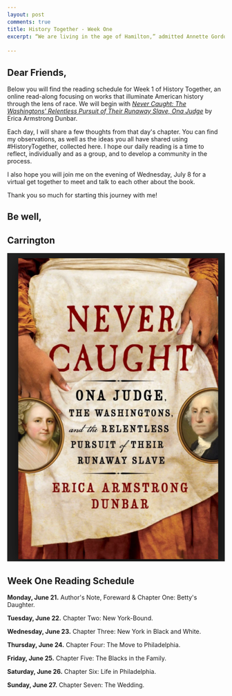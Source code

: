 ```yaml
---
layout: post
comments: true
title: History Together - Week One
excerpt: “We are living in the age of Hamilton,” admitted Annette Gordon-Reed at a recent book talk. Reed’s comment is surprising - she’s a leading scholar on Thomas Jefferson, Hamilton’s rival. But her praise is not; nowadays, everyone loves Hamilton.

---
```


## Dear Friends,

Below you will find the reading schedule for Week 1 of History Together, an online read-along focusing on works that illuminate American history through the lens of race. We will begin with [*Never Caught: The Washingtons' Relentless Pursuit of Their Runaway Slave, Ona Judge*](ericaarmstrongdunbar.com/nevercaught-ericaarmstrongdunbar) by Erica Armstrong Dunbar. 

Each day, I will share a few thoughts from that day's chapter. You can find my observations, as well as the ideas you all have shared using #HistoryTogether, collected here. I hope our daily reading is a time to reflect, individually and as a group, and to develop a community in the process.

I also hope you will join me on the evening of Wednesday, July 8 for a virtual get together to meet and talk to each other about the book.

Thank you so much for starting this journey with me!

## Be well,
## Carrington

![Never Caught](https://raw.githubusercontent.com/lcobrion/lcobrion.github.io/master/images/screen-shot-2017-02-16-at-11-19-43-pm.png)

## Week One Reading Schedule

**Monday, June 21.** Author's Note, Foreward & Chapter One: Betty's Daughter.

**Tuesday, June 22.** Chapter Two: New York-Bound.

**Wednesday, June 23.** Chapter Three: New York in Black and White.

**Thursday, June 24.** Chapter Four: The Move to Philadelphia.

**Friday, June 25.** Chapter Five: The Blacks in the Family.

**Saturday, June 26.** Chapter Six: Life in Philadelphia.

**Sunday, June 27.** Chapter Seven: The Wedding.
